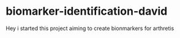 # biomarker-identification-david

Hey i started this project aiming to create bionmarkers for arthretis

